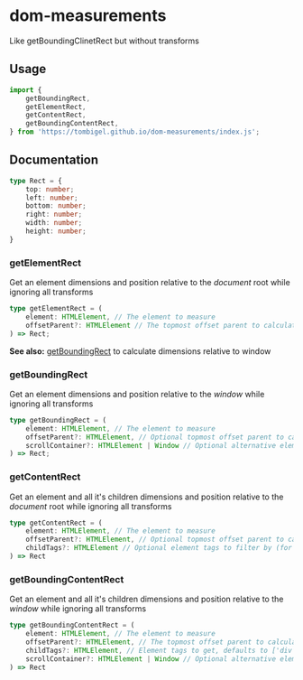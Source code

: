 # dom-measurements

Like getBoundingClinetRect but without transforms

## Usage

```javascript
import { 
    getBoundingRect, 
    getElementRect, 
    getContentRect, 
    getBoundingContentRect,
} from 'https://tombigel.github.io/dom-measurements/index.js';
```

## Documentation

```typescript
type Rect = {
    top: number;
    left: number;
    bottom: number;
    right: number;
    width: number;
    height: number;
}
```

### getElementRect

Get an element dimensions and position relative to the *document* root while ignoring all transforms  

```typescript
type getElementRect = (
    element: HTMLElement, // The element to measure 
    offsetParent?: HTMLElement // The topmost offset parent to calculate position against, if passed an element which is not an offset parent or not a parent of element will be ignored. 
) => Rect;
```

**See also:** [getBoundingRect](getBoundingRect) to calculate dimensions relative to window

### getBoundingRect

Get an element dimensions and position relative to the *window* while ignoring all transforms

```typescript
type getBoundingRect = (
    element: HTMLElement, // The element to measure  
    offsetParent?: HTMLElement, // Optional topmost offset parent to calculate position from, will be ignored if passed an element which is not an offset parent or not a parent. 
    scrollContainer?: HTMLElement | Window // Optional alternative element to calculate scroll from. Can also be used to mock window  
) => Rect;
```

### getContentRect

Get an element and all it's children dimensions and position relative to the *document* root while ignoring all transforms

```typescript
type getContentRect = (
    element: HTMLElement, // The element to measure 
    offsetParent?: HTMLElement, // Optional topmost offset parent to calculate position against, if passed an element which is not an offset parent or not a parent of element will be ignored.  
    childTags?: HTMLElement // Optional element tags to filter by (for example, if you have components that their known root is always a 'div', you can save some recursion loops)
) => Rect
```

### getBoundingContentRect

Get an element and all it's children dimensions and position relative to the *window* while ignoring all transforms

```typescript
type getBoundingContentRect = (
    element: HTMLElement, // The element to measure  
    offsetParent?: HTMLElement, // The topmost offset parent to calculate position against, if passed an element which is not an offset parent or not a parent of element will be ignored.  
    childTags?: HTMLElement, // Element tags to get, defaults to ['div'] tags  
    scrollContainer?: HTMLElement | Window // Optional alternative element to calculate scroll from. Can also be used to mock window  
) => Rect
```
